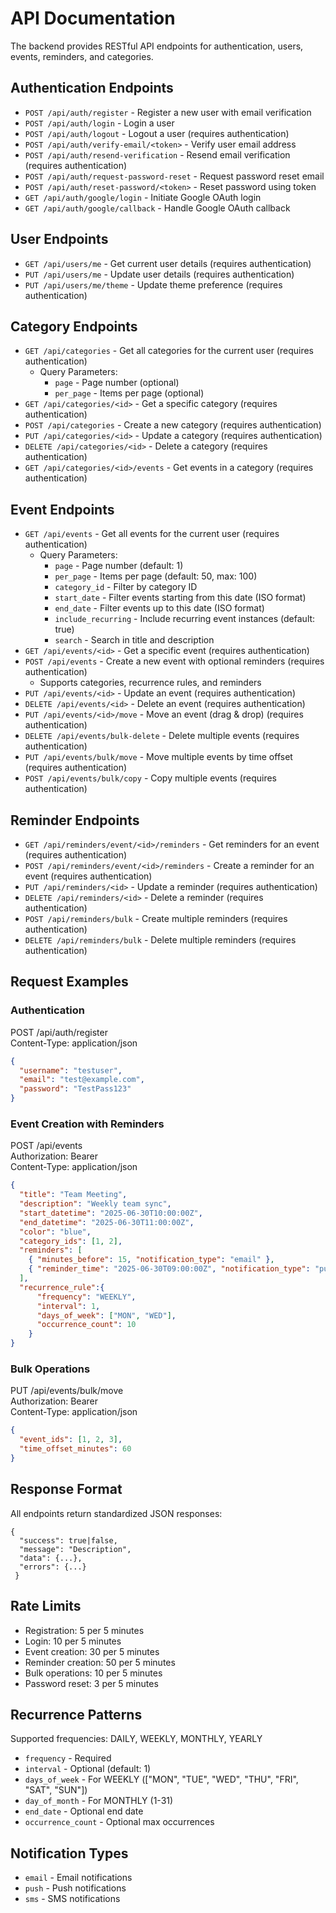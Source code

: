 # API Documentation
The backend provides RESTful API endpoints for authentication, users, events, reminders, and categories.

## Authentication Endpoints
- `POST /api/auth/register` - Register a new user with email verification
- `POST /api/auth/login` - Login a user
- `POST /api/auth/logout` - Logout a user (requires authentication)
- `POST /api/auth/verify-email/<token>` - Verify user email address
- `POST /api/auth/resend-verification` - Resend email verification (requires authentication)
- `POST /api/auth/request-password-reset` - Request password reset email
- `POST /api/auth/reset-password/<token>` - Reset password using token
- `GET /api/auth/google/login` - Initiate Google OAuth login
- `GET /api/auth/google/callback` - Handle Google OAuth callback

## User Endpoints
- `GET /api/users/me` - Get current user details (requires authentication)
- `PUT /api/users/me` - Update user details (requires authentication)
- `PUT /api/users/me/theme` - Update theme preference (requires authentication)

## Category Endpoints
- `GET /api/categories` - Get all categories for the current user (requires authentication)
  - Query Parameters:
    - `page` - Page number (optional)
    - `per_page` - Items per page (optional)
- `GET /api/categories/<id>` - Get a specific category (requires authentication)
- `POST /api/categories` - Create a new category (requires authentication)
- `PUT /api/categories/<id>` - Update a category (requires authentication)
- `DELETE /api/categories/<id>` - Delete a category (requires authentication)
- `GET /api/categories/<id>/events` - Get events in a category (requires authentication)

## Event Endpoints
- `GET /api/events` - Get all events for the current user (requires authentication)
  - Query Parameters:
    - `page` - Page number (default: 1)
    - `per_page` - Items per page (default: 50, max: 100)
    - `category_id` - Filter by category ID
    - `start_date` - Filter events starting from this date (ISO format)
    - `end_date` - Filter events up to this date (ISO format)
    - `include_recurring` - Include recurring event instances (default: true)
    - `search` - Search in title and description
- `GET /api/events/<id>` - Get a specific event (requires authentication)
- `POST /api/events` - Create a new event with optional reminders (requires authentication)
  - Supports categories, recurrence rules, and reminders
- `PUT /api/events/<id>` - Update an event (requires authentication)
- `DELETE /api/events/<id>` - Delete an event (requires authentication)
- `PUT /api/events/<id>/move` - Move an event (drag & drop) (requires authentication)
- `DELETE /api/events/bulk-delete` - Delete multiple events (requires authentication)
- `PUT /api/events/bulk/move` - Move multiple events by time offset (requires authentication)
- `POST /api/events/bulk/copy` - Copy multiple events (requires authentication)

## Reminder Endpoints
- `GET /api/reminders/event/<id>/reminders` - Get reminders for an event (requires authentication)
- `POST /api/reminders/event/<id>/reminders` - Create a reminder for an event (requires authentication)
- `PUT /api/reminders/<id>` - Update a reminder (requires authentication)
- `DELETE /api/reminders/<id>` - Delete a reminder (requires authentication)
- `POST /api/reminders/bulk` - Create multiple reminders (requires authentication)
- `DELETE /api/reminders/bulk` - Delete multiple reminders (requires authentication)

## Request Examples

### Authentication 
POST /api/auth/register \
Content-Type: application/json
```json
{ 
  "username": "testuser", 
  "email": "test@example.com", 
  "password": "TestPass123"
}
```

### Event Creation with Reminders
POST /api/events \
Authorization: Bearer <token> \
Content-Type: application/json
```json
{ 
  "title": "Team Meeting", 
  "description": "Weekly team sync", 
  "start_datetime": "2025-06-30T10:00:00Z", 
  "end_datetime": "2025-06-30T11:00:00Z", 
  "color": "blue", 
  "category_ids": [1, 2], 
  "reminders": [ 
    { "minutes_before": 15, "notification_type": "email" }, 
    { "reminder_time": "2025-06-30T09:00:00Z", "notification_type": "push" } 
  ], 
  "recurrence_rule":{
      "frequency": "WEEKLY", 
      "interval": 1, 
      "days_of_week": ["MON", "WED"], 
      "occurrence_count": 10
    }
}
```


### Bulk Operations
PUT /api/events/bulk/move \
Authorization: Bearer <token> \
Content-Type: application/json
```json
{ 
  "event_ids": [1, 2, 3], 
  "time_offset_minutes": 60
}
```

## Response Format
All endpoints return standardized JSON responses:
```
{ 
  "success": true|false, 
  "message": "Description", 
  "data": {...}, 
  "errors": {...} 
 }
```
## Rate Limits
- Registration: 5 per 5 minutes
- Login: 10 per 5 minutes
- Event creation: 30 per 5 minutes
- Reminder creation: 50 per 5 minutes
- Bulk operations: 10 per 5 minutes
- Password reset: 3 per 5 minutes

## Recurrence Patterns
Supported frequencies: DAILY, WEEKLY, MONTHLY, YEARLY
- `frequency` - Required
- `interval` - Optional (default: 1)
- `days_of_week` - For WEEKLY (["MON", "TUE", "WED", "THU", "FRI", "SAT", "SUN"])
- `day_of_month` - For MONTHLY (1-31)
- `end_date` - Optional end date
- `occurrence_count` - Optional max occurrences

## Notification Types
- `email` - Email notifications
- `push` - Push notifications
- `sms` - SMS notifications